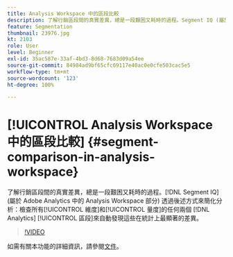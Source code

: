 ```yaml
---
title: Analysis Workspace 中的區段比較
description: 了解行銷區段間的真實差異，總是一段艱困又耗時的過程。Segment IQ (屬於 Adobe Analytics 中的 Analysis Workspace 部分) 透過後述方式來簡化分析：檢查所有維度和指標的任何兩個 Analytics 區段來自動發現這些在統計上最顯著的差異。
feature: Segmentation
thumbnail: 23976.jpg
kt: 2103
role: User
level: Beginner
exl-id: 35ac587e-33af-4bd3-8d68-7683d09a54ee
source-git-commit: 84984ad9bf65cfc69117e40ac0e0cfe503cac5e5
workflow-type: tm+mt
source-wordcount: '123'
ht-degree: 100%

---
```


# [!UICONTROL Analysis Workspace 中的區段比較] {#segment-comparison-in-analysis-workspace}

了解行銷區段間的真實差異，總是一段艱困又耗時的過程。[!DNL Segment IQ] (屬於 Adobe Analytics 中的 Analysis Workspace 部分) 透過後述方式來簡化分析：檢查所有[!UICONTROL 維度]和[!UICONTROL 量度]的任何兩個 [!DNL Analytics] [!UICONTROL 區段]來自動發現這些在統計上最顯著的差異。

>[!VIDEO](https://video.tv.adobe.com/v/23976/?quality=12&learn=on)

如需有關本功能的詳細資訊，請參閱[文件](https://experienceleague.adobe.com/docs/analytics/analyze/analysis-workspace/panels/segment-comparison/segment-comparison.html?lang=zh-Hant)。
